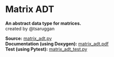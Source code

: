 # Matrix ADT
**An abstract data type for matrices.** <br>
created by @tsaruggan

**Source:** [matrix_adt.py](matrix_adt.py) <br>
**Documentation (using Doxygen):** [matrix_adt.pdf](matrix_adt.pdf)<br>
**Test (using Pytest):** [matrix_adt_test.py](matrix_adt_test.py)<br>
